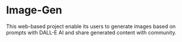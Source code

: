 # Image-Gen

This web-based project enable its users to generate images based on prompts with DALL-E AI and share generated content with community.
